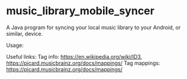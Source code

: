 # music_library_mobile_syncer
A Java program for syncing your local music library to your Android, or similar, device.

Usage:
<To be filled out...>

Useful links:
Tag info: https://en.wikipedia.org/wiki/ID3, https://picard.musicbrainz.org/docs/mappings/
Tag mappings: https://picard.musicbrainz.org/docs/mappings/